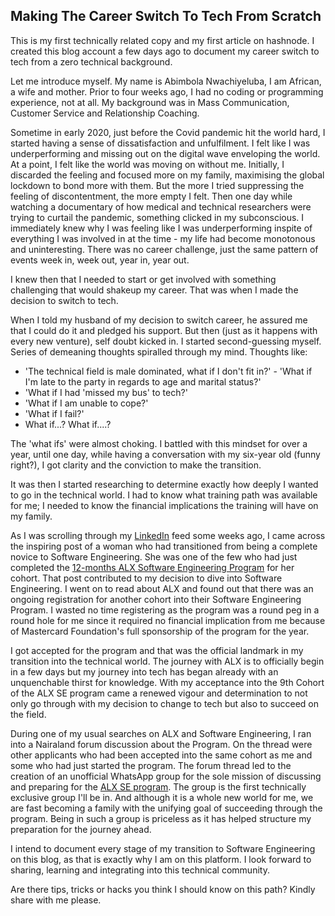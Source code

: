 ## Making The Career Switch To Tech From Scratch

This is my first technically related copy and my first article on hashnode. I created this blog account a few days ago to document my career switch to tech from a zero technical background.

Let me introduce myself. My name is Abimbola Nwachiyeluba, I am African, a wife and mother. 
Prior to four weeks ago, I had no coding or programming experience, not at all. My background was in Mass Communication, Customer Service and Relationship Coaching.

Sometime in early 2020, just before the Covid pandemic hit the world hard, I started having a sense of dissatisfaction and unfulfilment. I felt like I was underperforming and missing out on the digital wave enveloping the world. At a point, I felt like the world was moving on without me. 
Initially, I discarded the feeling and focused more on my family, maximising the global lockdown to bond more with them. But the more I tried suppressing the feeling of discontentment, the more empty I felt. 
Then one day while watching a documentary of how medical and technical researchers were trying to curtail the pandemic, something clicked in my subconscious. I immediately knew why I was feeling like I was underperforming inspite of everything I was involved in at the time - my life had become monotonous and uninteresting. There was no career challenge, just the same pattern of events week in, week out, year in, year out.

I knew then that I needed to start or get involved with something challenging that would shakeup my career.
That was when I made the decision to switch to tech.

When I told my husband of my decision to switch career, he assured me that I could do it and pledged his support. But then (just as it happens with every new venture), self doubt kicked in. I started second-guessing myself. Series of demeaning thoughts spiralled through my mind. Thoughts like:

- 'The technical field is male dominated, what if I don't fit in?' - 'What if I'm late to the party in regards to age and marital status?' 
- 'What if I had 'missed my bus' to tech?' 
- 'What if I am unable to cope?'
- 'What if I fail?' 
- What if...? What if....?

The 'what ifs' were almost choking. I battled with this mindset for over a year, until one day, while having a conversation with my six-year old (funny right?), I got clarity and the conviction to make the transition.

It was then I started researching to determine exactly how deeply I wanted to go in the technical world. I had to know what training path was available for me; I needed to know the financial implications the training will have on my family.

As I was scrolling through my [LinkedIn](https://www.linkedin.com/in/abimbolan) feed some weeks ago, I came across the inspiring post of a woman who had transitioned from being a complete novice to Software Engineering. She was one of the few who had just completed the [12-months ALX Software Engineering Program](https://www.alxafrica.com/software-engineering-2022) for her cohort.
That post contributed to my decision to dive into Software Engineering. I went on to read about ALX and found out that there was an ongoing registration for another cohort into their Software Engineering Program.
I wasted no time registering as the program was a round peg in a round hole for me since it required no financial implication from me because of Mastercard Foundation's full sponsorship of the program for the year. 

I got accepted for the program and that was the official landmark in my transition into the technical world.
The journey with ALX is to officially begin in a few days but my journey into tech has began already with an unquenchable thirst for knowledge.
With my acceptance into the 9th Cohort of the ALX SE program came a renewed vigour and determination to not only go through with my decision to change to tech but also to succeed on the field. 

During one of my usual searches on ALX and Software Engineering, I ran into a Nairaland forum discussion about the Program. On the thread were other applicants who had been accepted into the same cohort as me and some who had just started the program. 
The forum thread led to the creation of an unofficial WhatsApp group for the sole mission of discussing and preparing for the [ALX SE program](https://www.alxafrica.com/software-engineering-2022). 
The group is the first technically exclusive group I'll be in. And although it is a whole new world for me, we are fast becoming a family with the unifying goal of succeeding through the program. Being in such a group is priceless as it has helped structure my preparation for the journey ahead.

I intend to document every stage of my transition to Software Engineering on this blog, as that is exactly why I am on this platform. I look forward to sharing, learning and integrating into this technical community. 

Are there tips, tricks or hacks you think I should know on this path? Kindly share with me please.